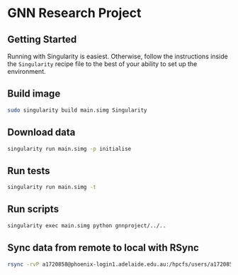 # GNN Research Project

## Getting Started

Running with Singularity is easiest. Otherwise, follow the instructions inside the `Singularity` recipe file to the best of your ability to set up the environment.

## Build image

```sh
sudo singularity build main.simg Singularity
```

## Download data

```sh
singularity run main.simg -p initialise
```

## Run tests

```sh
singularity run main.simg -t
```

## Run scripts

```sh
singularity exec main.simg python gnnproject/../..
```

## Sync data from remote to local with RSync

```sh
rsync -rvP a1720858@phoenix-login1.adelaide.edu.au:/hpcfs/users/a1720858/singularity/singularity-gnn-project/storage/processed /home/david/Documents/projects/singularity-gnn-project/storage
```
